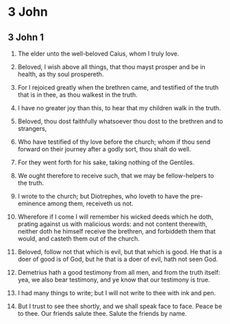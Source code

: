 # 3 John

## 3 John 1

1. The elder unto the well-beloved Caius, whom I truly love.

2. Beloved, I wish above all things, that thou mayst prosper and be in health, as thy soul prospereth.

3. For I rejoiced greatly when the brethren came, and testified of the truth that is in thee, as thou walkest in the truth.

4. I have no greater joy than this, to hear that my children walk in the truth.

5. Beloved, thou dost faithfully whatsoever thou dost to the brethren and to strangers,

6. Who have testified of thy love before the church; whom if thou send forward on their journey after a godly sort, thou shalt do well.

7. For they went forth for his sake, taking nothing of the Gentiles.

8. We ought therefore to receive such, that we may be fellow-helpers to the truth.

9. I wrote to the church; but Diotrephes, who loveth to have the pre-eminence among them, receiveth us not.

10. Wherefore if I come I will remember his wicked deeds which he doth, prating against us with malicious words: and not content therewith, neither doth he himself receive the brethren, and forbiddeth them that would, and casteth them out of the church.

11. Beloved, follow not that which is evil, but that which is good. He that is a doer of good is of God, but he that is a doer of evil, hath not seen God.

12. Demetrius hath a good testimony from all men, and from the truth itself: yea, we also bear testimony, and ye know that our testimony is true.

13. I had many things to write; but I will not write to thee with ink and pen.

14. But I trust to see thee shortly, and we shall speak face to face. Peace be to thee. Our friends salute thee. Salute the friends by name.


